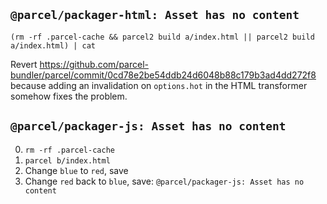 ## `@parcel/packager-html: Asset has no content`

`(rm -rf .parcel-cache && parcel2 build a/index.html || parcel2 build a/index.html) | cat`

Revert https://github.com/parcel-bundler/parcel/commit/0cd78e2be54ddb24d6048b88c179b3ad4dd272f8 because adding an invalidation on `options.hot` in the HTML transformer somehow fixes the problem.

## `@parcel/packager-js: Asset has no content`

0. `rm -rf .parcel-cache`
1. `parcel b/index.html`
2. Change `blue` to `red`, save
3. Change `red` back to `blue`, save: `@parcel/packager-js: Asset has no content`
